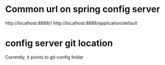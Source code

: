 # Common url on spring config server

http://localhost:8888/<filename>/<profile>
http://localhost:8888/application/default

# config server git location

Currently, it points to git-config folder